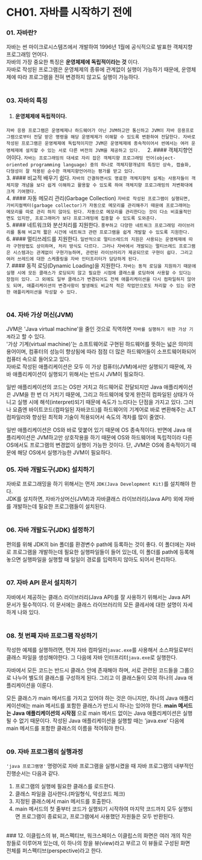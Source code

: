 CH01. 자바를 시작하기 전에
=====================
### 01. 자바란?
자바는 썬 마이크로시스템즈에서 개발하여 1996년 1월에 공식적으로 발표한 객체지향 프로그래밍 언어다.  
자바의 가장 중요한 특징은 __운영체제에 독립적이라는 것__ 이다.  
자바로 작성된 프로그램은 운영체제의 종류에 관계없이 실행이 가능하기 때문에, 운영체제에 따라 프로그램을 전혀 변경하지 않고도 실행이 가능하다.  
<br>

### 03. 자바의 특징
1. #### 운영체제에 독립적이다.
```자바 응용 프로그램은 운영체제나 하드웨어가 아닌 JVM하고만 통신하고 JVM이 자바 응용프로그램으로부터 전달 받은 명령을 해당 운영체제가 이해할 수 있도록 변환하여 전달한다. 자바로 작성된 프로그램은 운영체제에 독립적이지만 JVM은 운영체제에 종속적이어서 썬에서는 여러 운영체제에 설치할 수 있는 서로 다른 버전의 JVM을 제공하고 있다.  ```
2. #### 객체지향언어이다.
```자바는 프로그래밍의 대세로 자리 잡은 객체지향 프로그래밍 언어(object-oriented programming language) 중의 하나로 객체지향개념의 특징인 상속, 캡슐화, 다형성이 잘 적용된 순수한 객체지향언어라는 평가를 받고 있다.```  
3. #### 비교적 배우기 쉽다.
```자바의 간결하면서도 명료한 객체지향적 설계는 사용자들이 객체지향 개념을 보다 쉽게 이해하고 활용할 수 있도록 하여 객체지향 프로그래밍의 저변확대에 크게 기여했다.```  
4. #### 자동 메모리 관리(Garbage Collection)
```자바로 작성된 프로그램이 실행되면, 가비지컬렉터(garbage collector)가 자동으로 메모리를 관리해주기 때문에 프로그래머는 메모리를 따로 관리 하지 않아도 된다. 자동으로 메모리를 관리한다는 것이 다소 비효율적인 면도 있지만, 프로그래머가 보다 프로그래밍에 집중할 수 있도록 도와준다.```  
5. #### 네트워크와 분산처리를 지원한다.
```풍부하고 다양한 네트워크 프로그래밍 라이브러리를 통해 비교적 짧은 시간에 네트워크 관련 프로그램을 쉽게 개발할 수 있도록 지원한다.```  
6. #### 멀티쓰레드를 지원한다.
```일반적으로 멀티쓰레드의 지원은 사용되는 운영체제에 따라 구현방법도 상이하며, 처리 방식도 다르다. 그러나 자바에서 개발되는 멀티쓰레드 프로그램은 시스템과는 관계없이 구현가능하며, 관련된 라이브러리가 제공되므로 구현이 쉽다. 그리고 여러 쓰레드에 대한 스케줄링을 자바 인터프리터가 담당하게 된다.```  
7. #### 동적 로딩(Dynamic Loading)을 지원한다.
```자바는 동적 로딩을 지원하기 때문에 실행 시에 모든 클래스가 로딩되지 않고 필요한 시점에 클래스를 로딩하여 사용할 수 있다는 장점이 있다. 그 외에도 일부 클래스가 변경되어도 전체 애플리케이션을 다시 컴파일하지 않아도 되며, 애플리케이션의 변경사항이 발생해도 비교적 적은 작업만으로도 처리할 수 있는 유연한 애플리케이션을 작성할 수 있다.```    
<br>

### 04. 자바 가상 머신(JVM)
JVM은 'Java virtual machine'을 줄인 것으로 직역하면 `자바를 실행하기 위한 가상 기계`라고 할 수 있다.  
'가상 기계(virtual machine)'는 소프트웨어로 구현된 하드웨어를 뜻하는 넓은 의미의 용어이며, 컴퓨터의 성능이 향상됨에 따라 점점 더 많은 하드웨어들이 소프트웨어화되어 컴퓨터 속으로 들어오고 있다.  
자바로 작성된 애플리케이션은 모두 이 가상 컴퓨터(JVM)에서만 실행되기 때문에, 자바 애플리케이션이 실행되기 위해서는 반드시 JVM이 필요하다.  

일반 애플리케이션의 코드는 OS만 거치고 하드웨어로 전달되지만 Java 애플리케이션은 JVM을 한 번 더 거치기 때문에, 그리고 하드웨어에 맞게 완전히 컴파일된 상태가 아니고 실행 시에 해석(interpret)되기 때문에 속도가 느리다는 단점을 가지고 있다. 
그러나 요즘엔 바이트코드(컴파일된 자바코드)를 하드웨어의 기계어로 바로 변환해주는 JLT 컴파일러와 향상된 최적화 기술이 적용되어서 속도의 격차를 많이 줄였다.  

일반 애플리케이션은 OS와 바로 맞붙어 있기 때문에 OS 종속적이다. 반면에 Java 애플리케이션은 JVM하고만 상호작용을 하기 때문에 OS와 하드웨어에 독립적이라 다른 OS에서도 프로그램의 변경없이 실행이 가능한 것이다. 
단, JVM은 OS에 종속적이기 때문에 해당 OS에서 실행가능한 JVM이 필요하다.
<br>
### 05. 자바 개발도구(JDK) 설치하기
자바로 프로그래밍을 하기 위해서는 먼저 `JDK(Java Development Kit)`를 설치해야 한다.  
JDK를 설치하면, 자바가상머신(JVM)과 자바클래스 라이브러리(Java API) 외에 자바를 개발하는데 필요한 프로그램들이 설치된다.  
<br>
### 06. 자바 개발도구(JDK) 설정하기
편의를 위해 JDK의 bin 폴더를 환경변수 path에 등록하는 것이 좋다. 이 폴더에는 자바로 프로그램을 개발하는데 필요한 실행파일들이 들어 있는데, 이 폴더를 path에 등록해 놓으면 실행파일을 실행할 때 일일이 경로를 입력하지 않아도 되어서 편리하다.  
<br>
### 07. 자바 API 문서 설치하기
자바에서 제공하는 클래스 라이브러리(Java API)를 잘 사용하기 위해서는 Java API 문서가 필수적이다. 이 문서에는 클래스 라이브러리의 모든 클레서에 대한 설명이 자세하게 나와 있다.  
<br>
### 08. 첫 번째 자바 프로그램 작성하기
작성한 예제를 실행하려면, 먼저 자바 컴파일러`javac.exe`를 사용해서 소스파일로부터 클래스 파일을 생성해야한다. 그 다음에 자바 인터프리터`java.exe`로 실행한다.  

자바에서 모든 코드는 반드시 클래스 안에 존재해야 하며, 서로 관련된 코드들을 그룹으로 나누어 별도의 클래스를 구성하게 된다. 그리고 이 클래스들이 모여 하나의 Java 애플리케이션을 이룬다.   

모든 클래스가 main 메서드를 가지고 있어야 하는 것은 아니지만, 하나의 Java 애플리케이션에는 main 메서드를 포함한 클래스가 반드시 하나는 있어야 한다. __main 메서드는 Java 애플리케이션의 시작점__ 으로 main 메서드 없이는 Java 애플리케이션은 실행될 수 없기 때문이다. 
작성된 Java 애플리케이션을 실행할 때는 'java.exe' 다음에 main 메서드를 포함한 클래스의 이름을 적어줘야 한다.  
<br>
### 09. 자바 프로그램의 실행과정
`'java 프로그램명'` 명령어로 자바 프로그램을 실행시켰을 때 자바 프로그램의 내부적인 진행순서는 다음과 같다.  
1. 프로그램의 실행에 필요한 클래스를 로드한다.
2. 클래스 파일을 검사한다.(파일형식, 악성코드 체크)
3. 지정된 클래스에서 main 메서드를 호출한다.
4. main 메서드의 첫 줄부터 코드가 실행되기 시작하여 마지막 코드까지 모두 실행되면 프로그램이 종료되고, 프로그램에서 사용했던 자원들은 모두 반환된다.  
<br>
### 12. 이클립스의 뷰, 퍼스펙티브, 워크스페이스
이클립스의 화면은 여러 개의 작은 창들로 이루어져 있는데, 이 하나의 창을 뷰(view)라고 부르고 이 뷰들로 구성된 화면 전체를 퍼스펙티브(perspective)라고 한다.  
